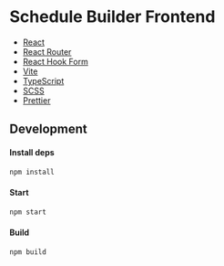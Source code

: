 # Schedule Builder Frontend

- [React](https://reactjs.org/)
- [React Router](https://reactrouter.com/)
- [React Hook Form](https://react-hook-form.com/)
- [Vite](https://vitejs.dev/)
- [TypeScript](https://www.typescriptlang.org/)
- [SCSS](https://sass-lang.com/)
- [Prettier](https://prettier.io/docs/en/index.html)

## Development

#### Install deps

```bash
npm install
```

#### Start

```bash
npm start
```

#### Build

```bash
npm build
```

